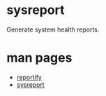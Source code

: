 # sysreport
Generate system health reports.
# man pages
- [reportify](docs/reportify.md)
- [sysreport](docs/sysreport.md)
